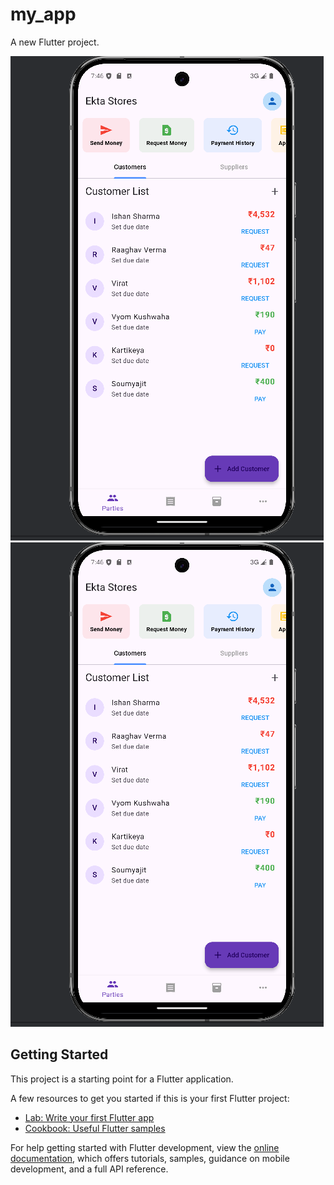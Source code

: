 # my_app

A new Flutter project.

![Alt Text for Image 1](https://github.com/soumyajitjalua1/Flutter-mobile-app/blob/main/Screenshot%202024-10-18%20194635.png)
![Alt Text for Image 2](https://github.com/soumyajitjalua1/Flutter-mobile-app/blob/main/Screenshot%202024-10-18%20194635.png)


## Getting Started

This project is a starting point for a Flutter application.

A few resources to get you started if this is your first Flutter project:

- [Lab: Write your first Flutter app](https://docs.flutter.dev/get-started/codelab)
- [Cookbook: Useful Flutter samples](https://docs.flutter.dev/cookbook)

For help getting started with Flutter development, view the
[online documentation](https://docs.flutter.dev/), which offers tutorials,
samples, guidance on mobile development, and a full API reference.
